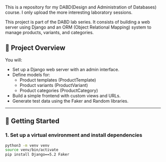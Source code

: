 This is a repository for my DABD(Design and Administration of Databases) course. I only upload the more interesting laboratory sessions.

This project is part of the DABD lab series. It consists of building a web server using Django and an ORM (Object Relational Mapping) system to manage products, variants, and categories.

## 🧰 Project Overview

You will:

- Set up a Django web server with an admin interface.
- Define models for:
  - Product templates (ProductTemplate)
  - Product variants (ProductVariant)
  - Product categories (ProductCategory)
- Build a simple frontend with custom views and URLs.
- Generate test data using the Faker and Random libraries.

---

## 🚀 Getting Started

### 1. Set up a virtual environment and install dependencies

```bash
python3 -m venv venv
source venv/bin/activate
pip install Django==5.2 Faker
